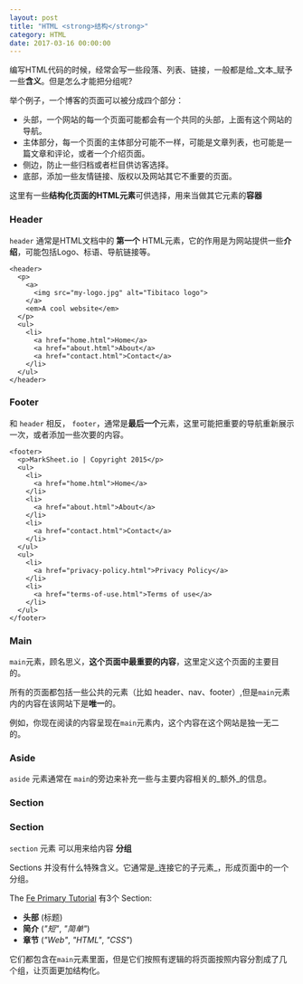 ```yaml
---
layout: post
title: "HTML <strong>结构</strong>"
category: HTML
date: 2017-03-16 00:00:00
---
```



编写HTML代码的时候，经常会写一些段落、列表、链接，一般都是给_文本_赋予一些**含义**。但是怎么才能把分组呢?



举个例子，一个博客的页面可以被分成四个部分：

* 头部，一个网站的每一个页面可能都会有一个共同的头部，上面有这个网站的导航。
* 主体部分，每一个页面的主体部分可能不一样，可能是文章列表，也可能是一篇文章和评论，或者一个介绍页面。
* 侧边，防止一些归档或者栏目供访客选择。
* 底部，添加一些友情链接、版权以及网站其它不重要的页面。

这里有一些**结构化页面的HTML元素**可供选择，用来当做其它元素的**容器**


### Header

`header` 通常是HTML文档中的 **第一个** HTML元素，它的作用是为网站提供一些**介绍**，可能包括Logo、标语、导航链接等。

```
<header>
  <p>
    <a>
      <img src="my-logo.jpg" alt="Tibitaco logo">
    </a>
    <em>A cool website</em>
  </p>
  <ul>
    <li>
      <a href="home.html">Home</a>
      <a href="about.html">About</a>
      <a href="contact.html">Contact</a>
    </li>
  </ul>
</header>
```

### Footer

和 `header` 相反， `footer`，通常是**最后一个**元素，这里可能把重要的导航重新展示一次，或者添加一些次要的内容。


```
<footer>
  <p>MarkSheet.io | Copyright 2015</p>
  <ul>
    <li>
      <a href="home.html">Home</a>
    </li>
    <li>
      <a href="about.html">About</a>
    </li>
    <li>
      <a href="contact.html">Contact</a>
    </li>
  </ul>
  <ul>
    <li>
      <a href="privacy-policy.html">Privacy Policy</a>
    </li>
    <li>
      <a href="terms-of-use.html">Terms of use</a>
    </li>
  </ul>
</footer>
```

### Main

`main`元素，顾名思义，**这个页面中最重要的内容**，这里定义这个页面的主要目的。

所有的页面都包括一些公共的元素（比如 header、nav、footer）,但是`main`元素内的内容在该网站下是**唯一**的。

例如，你现在阅读的内容呈现在`main`元素内，这个内容在这个网站是独一无二的。

### Aside


`aside` 元素通常在 `main`的旁边来补充一些与主要内容相关的_额外_的信息。


### Section

### Section

`section` 元素 可以用来给内容 **分组**


Sections 并没有什么特殊含义。它通常是_连接它的子元素_，形成页面中的一个分组。


The [Fe Primary Tutorial](http://fe-primary-tutorial.itlutoushe.com/) 有3个 Section:

* **头部** (标题)
* **简介** (_"短"_, _"简单"_)
* **章节** (_"Web"_, _"HTML"_, _"CSS"_)

它们都包含在`main`元素里面，但是它们按照有逻辑的将页面按照内容分割成了几个组，让页面更加结构化。


